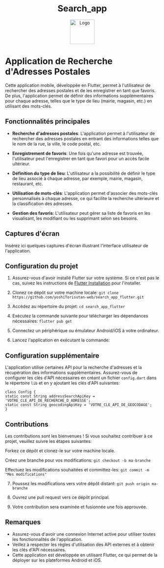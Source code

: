 <!-- PROJECT LOGO -->
<h1 align="center">Search_app</h1>
<div align="center">
  <img src="tic_tac_toe.png" alt="Logo" width="80" height="80">
</div>

# Application de Recherche d'Adresses Postales

Cette application mobile, développée en Flutter, permet à l'utilisateur de rechercher des adresses postales et de les enregistrer en tant que favoris. De plus, l'application permet de définir des informations supplémentaires pour chaque adresse, telles que le type de lieu (mairie, magasin, etc.) en utilisant des mots-clés.

## Fonctionnalités principales

- **Recherche d'adresses postales**: L'application permet à l'utilisateur de rechercher des adresses postales en entrant des informations telles que le nom de la rue, la ville, le code postal, etc.

- **Enregistrement de favoris**: Une fois qu'une adresse est trouvée, l'utilisateur peut l'enregistrer en tant que favori pour un accès facile ultérieur.

- **Définition du type de lieu**: L'utilisateur a la possibilité de définir le type de lieu associé à chaque adresse, par exemple, mairie, magasin, restaurant, etc.

- **Utilisation de mots-clés**: L'application permet d'associer des mots-clés personnalisés à chaque adresse, ce qui facilite la recherche ultérieure et la classification des adresses.

- **Gestion des favoris**: L'utilisateur peut gérer sa liste de favoris en les visualisant, les modifiant ou les supprimant selon ses besoins.

## Captures d'écran

Insérez ici quelques captures d'écran illustrant l'interface utilisateur de l'application.

## Configuration du projet

1. Assurez-vous d'avoir installé Flutter sur votre système. Si ce n'est pas le cas, suivez les instructions de [Flutter Installation](https://flutter.dev/docs/get-started/install) pour l'installer.

2. Clonez ce dépôt sur votre machine locale: 
```git clone https://github.com/yoshiTorisutan-web/search_app_flutter.git```

3. Accédez au répertoire du projet:
```cd search_app_flutter```

4. Exécutez la commande suivante pour télécharger les dépendances nécessaires:
```flutter pub get```

5. Connectez un périphérique ou émulateur Android/iOS à votre ordinateur.

6. Lancez l'application en exécutant la commande:

## Configuration supplémentaire

L'application utilise certaines API pour la recherche d'adresses et la récupération des informations supplémentaires. Assurez-vous de configurer les clés d'API nécessaires en créant un fichier `config.dart` dans le répertoire `lib` et en y ajoutant les clés d'API suivantes:

```
class Config {
static const String addressSearchApiKey = 'VOTRE_CLE_API_DE_RECHERCHE_D_ADRESSE';
static const String geocodingApiKey = 'VOTRE_CLE_API_DE_GEOCODAGE';
}

```

## Contributions

Les contributions sont les bienvenues ! Si vous souhaitez contribuer à ce projet, veuillez suivre les étapes suivantes:

Forkez ce dépôt et clonez-le sur votre machine locale.

Créez une branche pour vos modifications:
```git checkout -b ma-branche```

Effectuez les modifications souhaitées et committez-les:
```git commit -m "Mes modifications"```


7. Poussez les modifications vers votre dépôt distant:
```git push origin ma-branche```


8. Ouvrez une pull request vers ce dépôt principal.

9. Votre contribution sera examinée et fusionnée une fois approuvée.

## Remarques

- Assurez-vous d'avoir une connexion Internet active pour utiliser toutes les fonctionnalités de l'application.
- Veillez à respecter les règles d'utilisation des API externes et à obtenir les clés d'API nécessaires.
- Cette application est développée en utilisant Flutter, ce qui permet de la déployer sur les plateformes Android et iOS.




